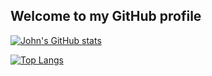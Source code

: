 ## Welcome to my GitHub profile

[![John's GitHub stats](https://github-readme-stats.vercel.app/api?username=johnma02&show_icons=true&theme=onedark)](https://github.com/johnma02/github-readme-stats)

[![Top Langs](https://github-readme-stats.vercel.app/api/top-langs/?username=johnma02&exclude_repo=https://github.com/johnma02/Population-Analysis)](https://github.com/johnma02/github-readme-stats&theme=onedark)
